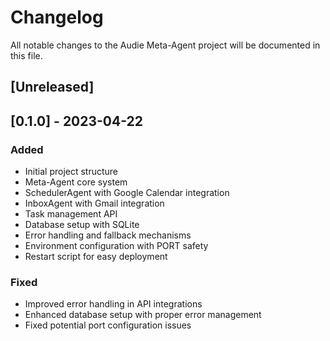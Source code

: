 # Changelog

All notable changes to the Audie Meta-Agent project will be documented in this file.

## [Unreleased]

## [0.1.0] - 2023-04-22

### Added
- Initial project structure
- Meta-Agent core system
- SchedulerAgent with Google Calendar integration
- InboxAgent with Gmail integration
- Task management API
- Database setup with SQLite
- Error handling and fallback mechanisms
- Environment configuration with PORT safety
- Restart script for easy deployment

### Fixed
- Improved error handling in API integrations
- Enhanced database setup with proper error management
- Fixed potential port configuration issues
